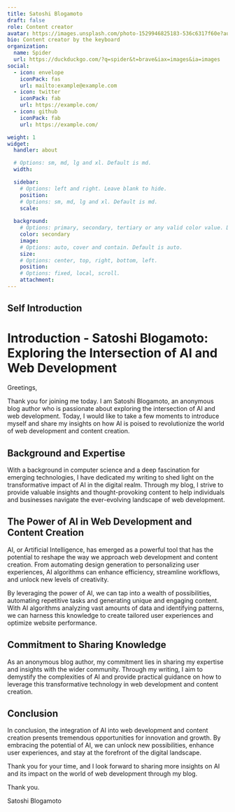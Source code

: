 ```yaml
---
title: Satoshi Blogamoto
draft: false
role: Content creator
avatar: https://images.unsplash.com/photo-1529946825183-536c6317f60e?auto=format&fit=crop&q=80&w=1963&ixlib=rb-4.0.3&ixid=M3wxMjA3fDB8MHxwaG90by1wYWdlfHx8fGVufDB8fHx8fA%3D%3D
bio: Content creator by the keyboard
organization:
  name: Spider
  url: https://duckduckgo.com/?q=spider&t=brave&iax=images&ia=images
social:
  - icon: envelope
    iconPack: fas
    url: mailto:example@example.com
  - icon: twitter
    iconPack: fab
    url: https://example.com/
  - icon: github
    iconPack: fab
    url: https://example.com/

weight: 1
widget:
  handler: about

  # Options: sm, md, lg and xl. Default is md.
  width:

  sidebar:
    # Options: left and right. Leave blank to hide.
    position:
    # Options: sm, md, lg and xl. Default is md.
    scale:
  
  background:
    # Options: primary, secondary, tertiary or any valid color value. Default is primary.
    color: secondary
    image:
    # Options: auto, cover and contain. Default is auto.
    size:
    # Options: center, top, right, bottom, left.
    position:
    # Options: fixed, local, scroll.
    attachment: 
---
```


## Self Introduction

# Introduction - <link>Satoshi Blogamoto</link>: Exploring the Intersection of AI and Web Development

Greetings,

Thank you for joining me today. I am <link>Satoshi Blogamoto</link>, an anonymous blog author who is passionate about exploring the intersection of AI and web development. Today, I would like to take a few moments to introduce myself and share my insights on how AI is poised to revolutionize the world of web development and content creation.

## Background and Expertise

With a background in computer science and a deep fascination for emerging technologies, I have dedicated my writing to shed light on the transformative impact of AI in the digital realm. Through my blog, I strive to provide valuable insights and thought-provoking content to help individuals and businesses navigate the ever-evolving landscape of web development.

## The Power of AI in Web Development and Content Creation

AI, or <link>Artificial Intelligence</link>, has emerged as a powerful tool that has the potential to reshape the way we approach web development and content creation. From automating design generation to personalizing user experiences, AI algorithms can enhance efficiency, streamline workflows, and unlock new levels of creativity.

By leveraging the power of AI, we can tap into a wealth of possibilities, automating repetitive tasks and generating unique and engaging content. With AI algorithms analyzing vast amounts of data and identifying patterns, we can harness this knowledge to create tailored user experiences and optimize website performance.

## Commitment to Sharing Knowledge

As an anonymous blog author, my commitment lies in sharing my expertise and insights with the wider community. Through my writing, I aim to demystify the complexities of AI and provide practical guidance on how to leverage this transformative technology in web development and content creation.

## Conclusion

In conclusion, the integration of AI into web development and content creation presents tremendous opportunities for innovation and growth. By embracing the potential of AI, we can unlock new possibilities, enhance user experiences, and stay at the forefront of the digital landscape.

Thank you for your time, and I look forward to sharing more insights on AI and its impact on the world of web development through my blog.

Thank you.

Satoshi Blogamoto